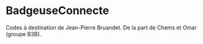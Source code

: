 # BadgeuseConnecte
Codes à destination de Jean-Pierre Bruandet.
De la part de Chems et Omar (groupe B3B).
